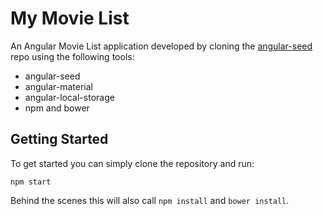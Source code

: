 # My Movie List

An Angular Movie List application developed by cloning the [angular-seed](https://github.com/angular/angular-seed.git)
repo using the following tools:
- angular-seed
- angular-material
- angular-local-storage
- npm and bower


## Getting Started

To get started you can simply clone the repository and run:

```
npm start
```

Behind the scenes this will also call `npm install` and `bower install`.
